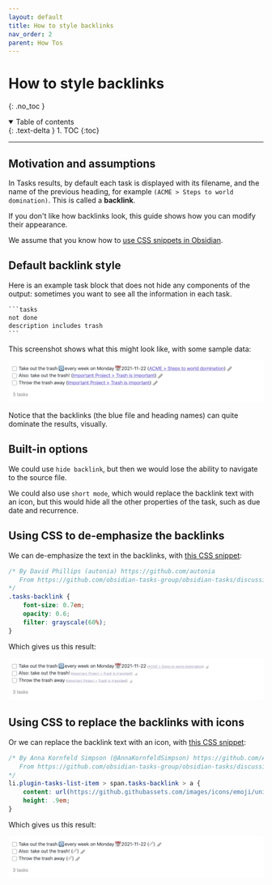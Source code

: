 ```yaml
---
layout: default
title: How to style backlinks
nav_order: 2
parent: How Tos
---
```


# How to style backlinks

{: .no_toc }

<details open markdown="block">
  <summary>
    Table of contents
  </summary>
  {: .text-delta }
1. TOC
{:toc}
</details>

---

## Motivation and assumptions

In Tasks results, by default each task is displayed with its filename,
and the name of the previous heading, for example `(ACME > Steps to world domination)`.
This is called a **backlink**.

If you don't like how backlinks look, this guide shows how you can modify their appearance.

We assume that you know how to [use CSS snippets in Obsidian](https://help.obsidian.md/How+to/Add+custom+styles#Use+Themes+and+or+CSS+snippets).

## Default backlink style

Here is an example task block that does not hide any components of the output: sometimes you want to see all the information in each task.

    ```tasks
    not done
    description includes trash
    ```

This screenshot shows what this might look like, with some sample data:

![Tasks with vanilla backlink styles](https://github.com/obsidian-tasks-group/obsidian-tasks/raw/docs-add-backlink-style-examples-2/resources/screenshots/backlinks-default-style.png)

Notice that the backlinks (the blue file and heading names) can quite dominate the results, visually.

## Built-in options

We could use `hide backlink`, but then we would lose the ability to navigate to the source file.

We could also use `short mode`, which would replace the backlink text with an icon, but this would hide all the other properties of the task, such as due date and recurrence.

## Using CSS to de-emphasize the backlinks

We can de-emphasize the text in the backlinks, with [this CSS snippet](https://github.com/obsidian-tasks-group/obsidian-tasks/blob/docs-add-backlink-style-examples-2/resources/sample_vaults/Tasks-Demo/.obsidian/snippets/tasks-plugin-backlinks-small-grey.css):

```css
/* By David Phillips (autonia) https://github.com/autonia
   From https://github.com/obsidian-tasks-group/obsidian-tasks/discussions/622#discussioncomment-2649299
*/
.tasks-backlink {
    font-size: 0.7em;
    opacity: 0.6;
    filter: grayscale(60%);
}
```

Which gives us this result:

![Tasks with small grey backlinks](https://github.com/obsidian-tasks-group/obsidian-tasks/raw/docs-add-backlink-style-examples-2/resources/screenshots/backlinks-snippet-tasks-plugin-backlinks-small-grey.png)

## Using CSS to replace the backlinks with icons

Or we can replace the backlink text with an icon, with [this CSS snippet](https://github.com/obsidian-tasks-group/obsidian-tasks/blob/docs-add-backlink-style-examples-2/resources/sample_vaults/Tasks-Demo/.obsidian/snippets/tasks-plugin-backlinks-icon.css):

```css
/* By Anna Kornfeld Simpson (@AnnaKornfeldSimpson) https://github.com/AnnaKornfeldSimpson
   From https://github.com/obsidian-tasks-group/obsidian-tasks/discussions/834#discussioncomment-3028600
*/
li.plugin-tasks-list-item > span.tasks-backlink > a {
    content: url(https://github.githubassets.com/images/icons/emoji/unicode/1f517.png);
    height: .9em;
}
```

Which gives us this result:

![Tasks with icons for backlink](https://github.com/obsidian-tasks-group/obsidian-tasks/raw/docs-add-backlink-style-examples-2/resources/screenshots/backlinks-snippet-tasks-plugin-backlinks-icon.png)
